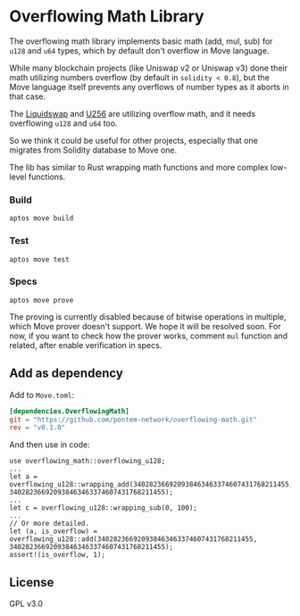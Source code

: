 # Overflowing Math Library

The overflowing math library implements basic math (add, mul, sub) for `u128` and `u64` types, which by default don't
overflow in Move language.

While many blockchain projects (like Uniswap v2 or Uniswap v3) done their math utilizing numbers overflow 
(by default in `solidity < 0.8`), but the Move language itself prevents any overflows of number types as it aborts
in that case.

The [Liquidswap](https://liquidswap.com) and [U256](https://github.com/pontem-network/u256) are utilizing 
overflow math, and it needs overflowing `u128` and `u64` too.

So we think it could be useful for other projects, especially that one migrates from Solidity database to Move one.

The lib has similar to Rust wrapping math functions and more complex low-level functions.

### Build

    aptos move build

### Test

    aptos move test

### Specs

    aptos move prove

The proving is currently disabled because of bitwise operations in multiple, which Move prover doesn't support. We hope it
will be resolved soon. For now, if you want to check how the prover works, comment `mul` function and related, after
enable verification in specs.

## Add as dependency

Add to `Move.toml`:

```toml
[dependencies.OverflowingMath]
git = "https://github.com/pontem-network/overflowing-math.git"
rev = "v0.1.0"
```

And then use in code:

```move
use overflowing_math::overflowing_u128;
...
let a = overflowing_u128::wrapping_add(340282366920938463463374607431768211455, 340282366920938463463374607431768211455);
...
let c = overflowing_u128::wrapping_sub(0, 100);
...
// Or more detailed.
let (a, is_overflow) = overflowing_u128::add(340282366920938463463374607431768211455, 340282366920938463463374607431768211455);
assert!(is_overflow, 1);
```

## License

GPL v3.0
